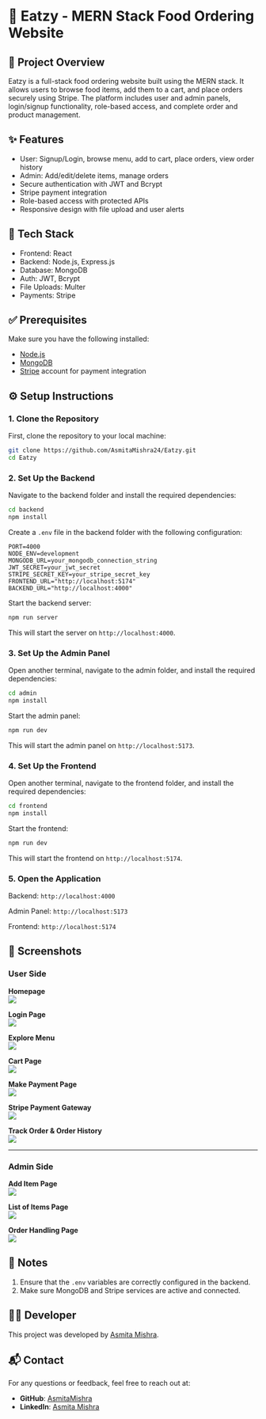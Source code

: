 # 🍕 Eatzy - MERN Stack Food Ordering Website

## 📝 Project Overview

Eatzy is a full-stack food ordering website built using the MERN stack. It allows users to browse food items, add them to a cart, and place orders securely using Stripe. The platform includes user and admin panels, login/signup functionality, role-based access, and complete order and product management.

## ✨ Features

- User: Signup/Login, browse menu, add to cart, place orders, view order history
- Admin: Add/edit/delete items, manage orders
- Secure authentication with JWT and Bcrypt
- Stripe payment integration
- Role-based access with protected APIs
- Responsive design with file upload and user alerts

## 🧰 Tech Stack

- Frontend: React  
- Backend: Node.js, Express.js  
- Database: MongoDB  
- Auth: JWT, Bcrypt  
- File Uploads: Multer  
- Payments: Stripe

## ✅ Prerequisites
Make sure you have the following installed:
- [Node.js](https://nodejs.org/)
- [MongoDB](https://www.mongodb.com/)
- [Stripe](https://stripe.com/docs/keys) account for payment integration

## ⚙️ Setup Instructions

### 1. Clone the Repository
First, clone the repository to your local machine:
```bash
git clone https://github.com/AsmitaMishra24/Eatzy.git
cd Eatzy
```

### 2. Set Up the Backend
Navigate to the backend folder and install the required dependencies:
```bash
cd backend
npm install
```

Create a ```.env``` file in the backend folder with the following configuration:
```.env
PORT=4000
NODE_ENV=development
MONGODB_URL=your_mongodb_connection_string
JWT_SECRET=your_jwt_secret
STRIPE_SECRET_KEY=your_stripe_secret_key
FRONTEND_URL="http://localhost:5174"
BACKEND_URL="http://localhost:4000"
```

Start the backend server:
```bash
npm run server
```
This will start the server on ```http://localhost:4000```.


### 3. Set Up the Admin Panel
Open another terminal, navigate to the admin folder, and install the required dependencies:
```bash
cd admin
npm install
```

Start the admin panel:
```bash
npm run dev
```

This will start the admin panel on ```http://localhost:5173```.

### 4. Set Up the Frontend
Open another terminal, navigate to the frontend folder, and install the required dependencies:
```bash
cd frontend
npm install
```

Start the frontend:
```bash
npm run dev
```

This will start the frontend on ```http://localhost:5174```.

### 5. Open the Application

Backend: ```http://localhost:4000```

Admin Panel: ```http://localhost:5173```

Frontend: ```http://localhost:5174```

## 📸 Screenshots

### User Side

**Homepage**  
<img src="https://github.com/user-attachments/assets/3a19b45a-b501-4d36-a768-69145ae4f888"/>

**Login Page**  
<img src="https://github.com/user-attachments/assets/2bc2970d-e2a0-4e09-b39d-132d6959f079"/>

**Explore Menu**  
<img src="https://github.com/user-attachments/assets/6de90521-89fc-452b-8e9c-0bed795a3693"/>

**Cart Page**  
<img src="https://github.com/user-attachments/assets/516c7292-150c-4bcb-8f72-8d4b1634f285"/>

**Make Payment Page**  
<img src="https://github.com/user-attachments/assets/9f5e273e-7fde-43b3-ba3d-6bd3a79a8cde"/>

**Stripe Payment Gateway**  
<img src="https://github.com/user-attachments/assets/7ca90bcd-d065-4e64-a524-929c6bb265e9"/>

**Track Order & Order History**  
<img src="https://github.com/user-attachments/assets/95926a2b-8758-42fd-9923-a0fcb54e035a"/>

---

### Admin Side

**Add Item Page**  
<img src="https://github.com/user-attachments/assets/46f48ffc-a53d-43c2-aa31-ad51290f1a86"/>

**List of Items Page**  
<img src="https://github.com/user-attachments/assets/460c7c27-444e-43d3-958b-aa8158342016"/>

**Order Handling Page**  
<img src="https://github.com/user-attachments/assets/ec4a186f-9485-4c76-82e1-f8a47537027a"/>

## 📝 Notes

1. Ensure that the `.env` variables are correctly configured in the backend.
2. Make sure MongoDB and Stripe services are active and connected.

## 👩‍💻 Developer

This project was developed by [Asmita Mishra](https://github.com/AsmitaMishra24).

## 📬 Contact

For any questions or feedback, feel free to reach out at:
- **GitHub**: [AsmitaMishra](https://github.com/AsmitaMishra24)
- **LinkedIn**: [Asmita Mishra](https://www.linkedin.com/in/asmitamishra1/)
